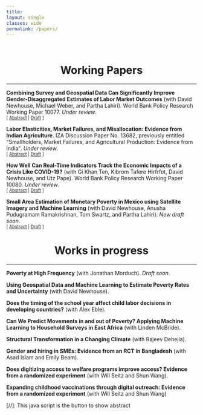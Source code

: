 ```yaml
---
title: 
layout: single
classes: wide
permalink: /papers/
---
```

<br/> 


# <center> Working Papers </center>
- - -


**Combining Survey and Geospatial Data Can Significantly Improve Gender-Disaggregated Estimates of Labor Market Outcomes** (with David Newhouse, Michael Weber, and Partha Lahiri). World Bank Policy Research Working Paper 10077. _Under review_.<br/>
<small>[ <a href="#/" onclick="visib('genderLabor')">Abstract</a> | [Draft](https://documents.worldbank.org/en/publication/documents-reports/documentdetail/099321406092229138/idu016f95e0806fc6044ea0b843007d5dc0ef17e) ] </small>


<div id="genderLabor" style="display: none; text-align: justify; line-height: 1.2">
<small>
This article examines the extent to which combining survey data with publicly available geospatial indicators improves estimates of state and municipal labor force statistics in urban Mexico. Model-based estimates of labor force participation and unemployment are generated separately for men and women, using a population-weighted nested-error conditional random effect model following an arcsin transformation, specified at the level of the Área Geoestadística Básica (AGEB). Two types of hypothetical samples are used to estimate the model: a simple random sample of individuals within AGEBs selected using proportional to size sampling, and a full enumeration of all households within those same AGEBs. The resulting small area estimates are compared against results from the full census. Incorporating geospatial data improves the precision and accuracy of state-level estimates for all four indicators, despite the weak predictive power of the unemployment rate model. At the municipality level, small area estimates substantially improve on survey estimates of labor force participation. For unemployment rates, the results when using the simple random sample are mixed because of the large number of municipalities with no unemployed persons in the sample. Using the full enumeration sample greatly improves municipal predictions for all four indicators. These results are robust to the use of repeated simulations of alternative samples. Integrating survey data and publicly available geospatial indicators significantly improves the accuracy and precision of both state-level estimates and estimated municipal labor force participation rates at negligible cost, but accurately estimating low-probability events like unemployment with a linear model requires large samples within target areas.
</small><br><br/></div>



**Labor Elasticities, Market Failures, and Misallocation: Evidence from Indian Agriculture**. IZA Discussion Paper No. 13682, previously entitled "Smallholders, Market Failures, and Agricultural Production: Evidence from India". _Under review_.<br/>
<small>[ <a href="#/" onclick="visib('labor')">Abstract</a> | [Draft](/assets/papers/merfeld_markets.pdf) ] </small>


<div id="labor" style="display: none; text-align: justify; line-height: 1.2">
<small>
This paper presents evidence of misallocation across households in rural Indian agriculture. I show that household demographics predict own farm labor demand for smallholder farmers but not non-smallholder farmers. A simple model of labor allocation predicts a clear consequence of this duality: smallholder farmers will reallocate labor across plots less in response to price changes than non-smallholders. Detailed household panel data confirms this theoretical prediction. Three additional facts suggest that a lack of off-farm labor opportunities may be partly responsible for the behavior of smallholders, leading smallholders to overallocate labor to agricultural production. First, smallholders report fewer hours of involuntary unemployment when own crop prices increase. Second, yield is substantially higher for smallholders on plots of the same size. Finally, estimated marginal revenue products of labor are consistently lower for smallholders.
</small><br><br/></div>



**How Well Can Real-Time Indicators Track the Economic Impacts of a Crisis Like COVID-19?** (with Gi Khan Ten, Kibrom Tafere Hirfrfot, David Newhouse, and Utz Pape). World Bank Policy Research Working Paper 10080. _Under review_.<br/>
<small>[ <a href="#/" onclick="visib('covid')">Abstract</a> | [Draft](https://documents.worldbank.org/en/publication/documents-reports/documentdetail/099348106132213539/idu034674d8d08ccf04d860b5170b3cb8446db97) ] </small>


<div id="covid" style="display: none; text-align: justify; line-height: 1.2">
<small>
This paper presents evidence on the extent to which a set of real-time indicators tracked changes in gross domestic product across 142 countries in 2020. The real-time indicators include Google mobility, Google search trends, food price information, nitrogen dioxide, and nighttime lights. Google mobility and staple food prices both declined sharply in March and April, followed by a rapid recovery that returned to baseline levels by July and August. Mobility and staple food prices fell less in low-income countries. Nitrogen dioxide levels show a similar pattern, with a steep fall and rapid recovery in high-income and upper-middle-income countries but not in low-income and lower-middle-income countries. In April and May, Google search terms reflecting economic distress and religiosity spiked in some regions but not others. Data on nighttime lights show no clear drop in March outside East Asia. Linear models selected using the Least Absolute Shrinkage and Selection Operator explain about a third of the variation in annual gross domestic product growth rates across 72 countries. In a smaller subset of higher income countries, real-time indicators explain about 40 percent of the variation in quarterly gross domestic product growth. Overall, mobility and food price data, as well as pollution data in more developed countries, appeared to be best at capturing the widespread economic disruption experienced during the summer of 2020. The results indicate that these real-time indicators can track a substantial percentage of both annual and quarterly changes in gross domestic product.
</small><br><br/></div>



**Small Area Estimation of Monetary Poverty in Mexico using Satellite Imagery and Machine Learning** (with David Newhouse, Anusha Pudugramam Ramakrishnan, Tom Swartz, and Partha Lahiri). _New draft soon_.<br/>
<small>[ <a href="#/" onclick="visib('satellite')">Abstract</a> | [Draft](/assets/papers/merfeld_et_al_SAEpovertyMexico.pdf) ] </small>


<div id="satellite" style="display: none; text-align: justify; line-height: 1.2">
<small>
Estimates of poverty are an important input into policy formulation in developing countries. The accurate measurement of poverty rates is therefore a first-order problem for development policy. This paper shows that combining satellite imagery with household surveys can improve the precision and accuracy of estimated poverty rates in Mexican municipalities, a level at which the survey is not considered representative. It also shows that a household-level model outperforms other common small area estimation methods. These results indicate that the incorporation of household survey data and widely available satellite imagery can improve poverty estimates in developing countries, even for small subgroups.
</small><br><br/></div>







# <center> Works in progress </center>
- - -

**Poverty at High Frequency** (with Jonathan Morduch). _Draft soon_.

**Using Geospatial Data and Machine Learning to Estimate Poverty Rates and Uncertainty** (with David Newhouse).

**Does the timing of the school year affect child labor decisions in developing countries?** (with Alex Eble).

**Can We Predict Movements in and out of Poverty? Applying Machine Learning to Household Surveys in East Africa** (with Linden McBride).

**Structural Transformation in a Changing Climate** (with Rajeev Dehejia).

**Gender and hiring in SMEs: Evidence from an RCT in Bangladesh** (with Asad Islam and Emily Beam).

**Does digitizing access to welfare programs improve access? Evidence from a randomized experiment** (with Will Seitz and Shun Wang).

**Expanding childhood vaccinations through digital outreach: Evidence from a randomized experiment** (with Will Seitz and Shun Wang)





[//]: This java script is the button to show abstract
<script>
 function visib(id) {
  var x = document.getElementById(id);
  if (x.style.display === "block") {
    x.style.display = "none";
  } else {
    x.style.display = "block";
  }
}
</script>

